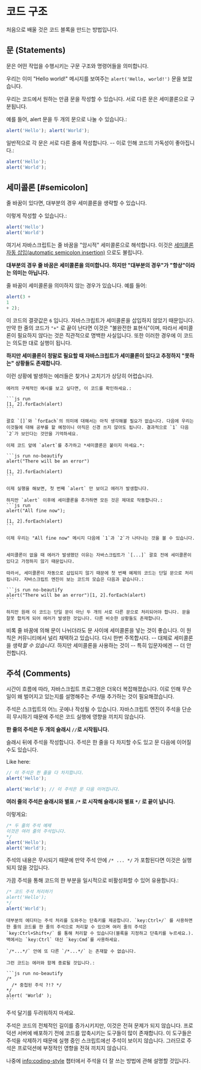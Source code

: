# 코드 구조

처음으로 배울 것은 코드 블록을 만드는 방법입니다.

## 문 (Statements)

문은 어떤 작업을 수행시키는 구문 구조와 명령어들을 의미합니다.

우리는 이미 "Hello world!" 메시지를 보여주는 `alert('Hello, world!')` 문을 보았습니다.

우리는 코드에서 원하는 만큼 문을 작성할 수 있습니다. 서로 다른 문은 세미콜론으로 구분됩니다.

예를 들어, alert 문을 두 개의 문으로 나눌 수 있습니다.:

```js run no-beautify
alert('Hello'); alert('World');
```

일반적으로 각 문은 서로 다른 줄에 작성합니다. -- 이로 인해 코드의 가독성이 좋아집니다.:

```js run no-beautify
alert('Hello');
alert('World');
```

## 세미콜론 [#semicolon]

줄 바꿈이 있다면, 대부분의 경우 세미콜론을 생략할 수 있습니다.

이렇게 작성할 수 있습니다.:

```js run no-beautify
alert('Hello')
alert('World')
```

여기서 자바스크립트는 줄 바꿈을 "암시적" 세미콜론으로 해석합니다. 이것은 [세미콜론 자동 삽입(automatic semicolon insertion)](https://tc39.github.io/ecma262/#sec-automatic-semicolon-insertion) 으로도 불립니다.

**대부분의 경우 줄 바꿈은 세미콜론을 의미합니다. 하지만 "대부분의 경우"가 "항상"이라는 의미는 아닙니다.**

줄 바꿈이 세미콜론을 의미하지 않는 경우가 있습니다. 예를 들어:

```js run no-beautify
alert(3 +
1
+ 2);
```

이 코드의 결괏값은 `6` 입니다. 자바스크립트가 세미콜론을 삽입하지 않았기 때문입니다. 만약 한 줄의 코드가 `"+"` 로 끝이 난다면 이것은 "불완전한 표현식"이며, 따라서 세미콜론이 필요하지 않다는 것은 직관적으로 명백한 사실입니다. 또한 이러한 경우에 이 코드는 의도한 대로 실행이 됩니다.

**하지만 세미콜론이 정말로 필요할 때 자바스크립트가 세미콜론이 있다고 추정하지 "못하는" 상황들도 존재합니다.**

이런 상황에 발생하는 에러들은 찾거나 고치기가 상당히 어렵습니다.

````smart header="에러 예제"
에러의 구체적인 예시를 보고 싶다면, 이 코드를 확인하세요.:

```js run
[1, 2].forEach(alert)
```

괄호 `[]`와 `forEach`의 의미에 대해서는 아직 생각해볼 필요가 없습니다. 다음에 우리는 이것들에 대해 공부를 할 예정이니 아직은 신경 쓰지 않아도 됩니다. 결과적으로 `1` 다음 `2`가 보인다는 것만을 기억하세요.

이제 코드 앞에 `alert`를 추가하고 *세미콜론은 붙이지 마세요.*:

```js run no-beautify
alert("There will be an error")

[1, 2].forEach(alert)
```

이제 실행을 해보면, 첫 번째 `alert` 만 보이고 에러가 발생합니다.

하지만 `alert` 이후에 세미콜론을 추가하면 모든 것은 제대로 작동합니다.:
```js run
alert("All fine now");

[1, 2].forEach(alert)  
```

이제 우리는 "All fine now" 메시지 다음에 `1`과 `2`가 나타나는 것을 볼 수 있습니다.


세미콜론이 없을 때 에러가 발생했던 이유는 자바스크립트가 `[...]` 괄호 전에 세미콜론이 있다고 가정하지 않기 때문입니다.

따라서, 세미콜론이 자동으로 삽입되지 않기 때문에 첫 번째 예제의 코드는 단일 문으로 처리됩니다. 자바스크립트 엔진이 보는 코드의 모습은 다음과 같습니다.:

```js run no-beautify
alert("There will be an error")[1, 2].forEach(alert)
```

하지만 원래 이 코드는 단일 문이 아닌 두 개의 서로 다른 문으로 처리되어야 합니다. 문을 잘못 합치게 되어 에러가 발생한 것입니다. 다른 비슷한 상황들도 존재합니다.
````

비록 줄 바꿈에 의해 문이 나뉘더라도 문 사이에 세미콜론을 넣는 것이 좋습니다. 이 원칙은 커뮤니티에서 널리 채택하고 있습니다. 다시 한번 주목합시다. -- 대체로 세미콜론을 생략*할 수 있습니다.* 하지만 세미콜론을 사용하는 것이 -- 특히 입문자에겐 -- 더 안전합니다.

## 주석 (Comments)

시간이 흐름에 따라, 자바스크립트 프로그램은 더욱더 복잡해졌습니다. 이로 인해 무슨 일이 왜 벌어지고 있는지를 설명해주는 *주석*을 추가하는 것이 필요해졌습니다.

주석은 스크립트의 어느 곳에나 작성될 수 있습니다. 자바스크립트 엔진이 주석을 단순히 무시하기 때문에 주석은 코드 실행에 영향을 끼치지 않습니다.

**한 줄의 주석은 두 개의 슬래시 `//`로 시작됩니다.**

슬래시 뒤에 주석을 작성합니다. 주석은 한 줄을 다 차지할 수도 있고 문 다음에 이어질 수도 있습니다.

Like here:
```js run
// 이 주석은 한 줄을 다 차지합니다.
alert('Hello');

alert('World'); // 이 주석은 문 다음 이어집니다.
```

**여러 줄의 주석은 슬래시와 별표 <code>/&#42;</code> 로 시작해 슬래시와 별표 <code>&#42;/</code> 로 끝이 납니다.**

이렇게요:

```js run
/* 두 줄의 주석 예제
이것은 여러 줄의 주석입니다.
*/
alert('Hello');
alert('World');
```

주석의 내용은 무시되기 때문에 만약 주석 안에 <code>/&#42; ... &#42;/</code> 가 포함된다면 이것은 실행되지 않을 것입니다.

가끔 주석을 통해 코드의 한 부분을 일시적으로 비활성화할 수 있어 유용합니다.:

```js run
/* 코드 주석 처리하기
alert('Hello');
*/
alert('World');
```

```smart header="단축키를 사용하세요!"
대부분의 에디터는 주석 처리를 도와주는 단축키를 제공합니다. `key:Ctrl+/` 를 사용하면 한 줄의 코드를 한 줄의 주석으로 처리할 수 있으며 여러 줄의 주석은 `key:Ctrl+Shift+/` 를 통해 처리할 수 있습니다(블록을 지정하고 단축키를 누르세요.). 맥에서는 `key:Ctrl` 대신 `key:Cmd`를 사용하세요.
```

````warn header="주석 중첩은 지원되지 않습니다."
`/*...*/` 안에 또 다른 `/*...*/` 는 존재할 수 없습니다.

그런 코드는 에러와 함께 종료될 것입니다.:

```js run no-beautify
/*
  /* 중첩된 주석 ?!? */
*/
alert( 'World' );
```
````

주석 달기를 두려워하지 마세요.

주석은 코드의 전체적인 길이를 증가시키지만, 이것은 전혀 문제가 되지 않습니다. 프로덕션 서버에 배포하기 전에 코드를 압축시키는 도구들이 많이 존재합니다. 이 도구들은 주석을 삭제하기 때문에 실행 중인 스크립트에선 주석이 보이지 않습니다. 그러므로 주석은 프로덕션에 부정적인 영향을 전혀 끼치지 않습니다.

나중에 <info:coding-style> 챕터에서 주석을 더 잘 쓰는 방법에 관해 설명할 것입니다.
